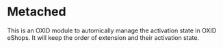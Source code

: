 # Metached
This is an OXID module to automically manage the activation state in OXID eShops. It will keep the order of extension and their activation state.
